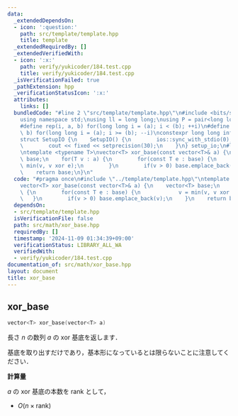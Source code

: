 ```yaml
---
data:
  _extendedDependsOn:
  - icon: ':question:'
    path: src/template/template.hpp
    title: template
  _extendedRequiredBy: []
  _extendedVerifiedWith:
  - icon: ':x:'
    path: verify/yukicoder/184.test.cpp
    title: verify/yukicoder/184.test.cpp
  _isVerificationFailed: true
  _pathExtension: hpp
  _verificationStatusIcon: ':x:'
  attributes:
    links: []
  bundledCode: "#line 2 \"src/template/template.hpp\"\n#include <bits/stdc++.h>\n\
    using namespace std;\nusing ll = long long;\nusing P = pair<long long, long long>;\n\
    #define rep(i, a, b) for(long long i = (a); i < (b); ++i)\n#define rrep(i, a,\
    \ b) for(long long i = (a); i >= (b); --i)\nconstexpr long long inf = 4e18;\n\
    struct SetupIO {\n    SetupIO() {\n        ios::sync_with_stdio(0);\n        cin.tie(0);\n\
    \        cout << fixed << setprecision(30);\n    }\n} setup_io;\n#line 3 \"src/math/xor_base.hpp\"\
    \ntemplate <typename T>\nvector<T> xor_base(const vector<T>& a) {\n    vector<T>\
    \ base;\n    for(T v : a) {\n        for(const T e : base) {\n            v =\
    \ min(v, v xor e);\n        }\n        if(v > 0) base.emplace_back(v);\n    }\n\
    \    return base;\n}\n"
  code: "#pragma once\n#include \"../template/template.hpp\"\ntemplate <typename T>\n\
    vector<T> xor_base(const vector<T>& a) {\n    vector<T> base;\n    for(T v : a)\
    \ {\n        for(const T e : base) {\n            v = min(v, v xor e);\n     \
    \   }\n        if(v > 0) base.emplace_back(v);\n    }\n    return base;\n}"
  dependsOn:
  - src/template/template.hpp
  isVerificationFile: false
  path: src/math/xor_base.hpp
  requiredBy: []
  timestamp: '2024-11-09 01:34:39+09:00'
  verificationStatus: LIBRARY_ALL_WA
  verifiedWith:
  - verify/yukicoder/184.test.cpp
documentation_of: src/math/xor_base.hpp
layout: document
title: xor_base
---
```


## xor_base

```cpp
vector<T> xor_base(vector<T> a)
```

長さ $n$ の数列 $a$ の $\mathrm{xor}$ 基底を返します．

基底を取り出すだけであり，基本形になっているとは限らないことに注意してください．

**計算量**

$a$ の $\mathrm{xor}$ 基底の本数を $\mathrm{rank}$ として，

- $O(n \times \mathrm{rank})$
